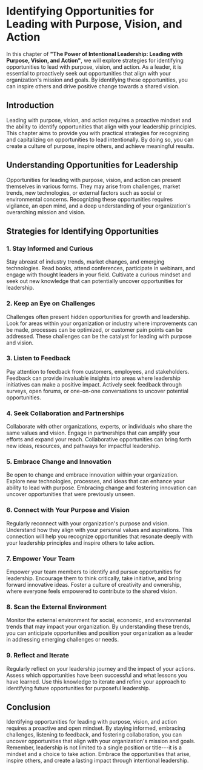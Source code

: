 Identifying Opportunities for Leading with Purpose, Vision, and Action
===============================================================================

In this chapter of **"The Power of Intentional Leadership: Leading with Purpose, Vision, and Action"**, we will explore strategies for identifying opportunities to lead with purpose, vision, and action. As a leader, it is essential to proactively seek out opportunities that align with your organization's mission and goals. By identifying these opportunities, you can inspire others and drive positive change towards a shared vision.

Introduction
------------

Leading with purpose, vision, and action requires a proactive mindset and the ability to identify opportunities that align with your leadership principles. This chapter aims to provide you with practical strategies for recognizing and capitalizing on opportunities to lead intentionally. By doing so, you can create a culture of purpose, inspire others, and achieve meaningful results.

Understanding Opportunities for Leadership
------------------------------------------

Opportunities for leading with purpose, vision, and action can present themselves in various forms. They may arise from challenges, market trends, new technologies, or external factors such as social or environmental concerns. Recognizing these opportunities requires vigilance, an open mind, and a deep understanding of your organization's overarching mission and vision.

Strategies for Identifying Opportunities
----------------------------------------

### 1. **Stay Informed and Curious**

Stay abreast of industry trends, market changes, and emerging technologies. Read books, attend conferences, participate in webinars, and engage with thought leaders in your field. Cultivate a curious mindset and seek out new knowledge that can potentially uncover opportunities for leadership.

### 2. **Keep an Eye on Challenges**

Challenges often present hidden opportunities for growth and leadership. Look for areas within your organization or industry where improvements can be made, processes can be optimized, or customer pain points can be addressed. These challenges can be the catalyst for leading with purpose and vision.

### 3. **Listen to Feedback**

Pay attention to feedback from customers, employees, and stakeholders. Feedback can provide invaluable insights into areas where leadership initiatives can make a positive impact. Actively seek feedback through surveys, open forums, or one-on-one conversations to uncover potential opportunities.

### 4. **Seek Collaboration and Partnerships**

Collaborate with other organizations, experts, or individuals who share the same values and vision. Engage in partnerships that can amplify your efforts and expand your reach. Collaborative opportunities can bring forth new ideas, resources, and pathways for impactful leadership.

### 5. **Embrace Change and Innovation**

Be open to change and embrace innovation within your organization. Explore new technologies, processes, and ideas that can enhance your ability to lead with purpose. Embracing change and fostering innovation can uncover opportunities that were previously unseen.

### 6. **Connect with Your Purpose and Vision**

Regularly reconnect with your organization's purpose and vision. Understand how they align with your personal values and aspirations. This connection will help you recognize opportunities that resonate deeply with your leadership principles and inspire others to take action.

### 7. **Empower Your Team**

Empower your team members to identify and pursue opportunities for leadership. Encourage them to think critically, take initiative, and bring forward innovative ideas. Foster a culture of creativity and ownership, where everyone feels empowered to contribute to the shared vision.

### 8. **Scan the External Environment**

Monitor the external environment for social, economic, and environmental trends that may impact your organization. By understanding these trends, you can anticipate opportunities and position your organization as a leader in addressing emerging challenges or needs.

### 9. **Reflect and Iterate**

Regularly reflect on your leadership journey and the impact of your actions. Assess which opportunities have been successful and what lessons you have learned. Use this knowledge to iterate and refine your approach to identifying future opportunities for purposeful leadership.

Conclusion
----------

Identifying opportunities for leading with purpose, vision, and action requires a proactive and open mindset. By staying informed, embracing challenges, listening to feedback, and fostering collaboration, you can uncover opportunities that align with your organization's mission and goals. Remember, leadership is not limited to a single position or title---it is a mindset and a choice to take action. Embrace the opportunities that arise, inspire others, and create a lasting impact through intentional leadership.
